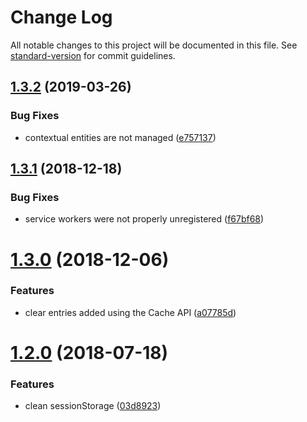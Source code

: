 # Change Log

All notable changes to this project will be documented in this file. See [standard-version](https://github.com/conventional-changelog/standard-version) for commit guidelines.

## [1.3.2](https://github.com/tmorin/ff-cpdn/compare/v1.3.1...v1.3.2) (2019-03-26)


### Bug Fixes

* contextual entities are not managed ([e757137](https://github.com/tmorin/ff-cpdn/commit/e757137))



<a name="1.3.1"></a>
## [1.3.1](https://github.com/tmorin/ff-cpdn/compare/v1.3.0...v1.3.1) (2018-12-18)


### Bug Fixes

* service workers were not properly unregistered ([f67bf68](https://github.com/tmorin/ff-cpdn/commit/f67bf68))



<a name="1.3.0"></a>
# [1.3.0](https://github.com/tmorin/ff-cpdn/compare/v1.2.0...v1.3.0) (2018-12-06)


### Features

* clear entries added using the Cache API ([a07785d](https://github.com/tmorin/ff-cpdn/commit/a07785d))



<a name="1.2.0"></a>
# [1.2.0](https://github.com/tmorin/ff-cpdn/compare/v1.1.0...v1.2.0) (2018-07-18)


### Features

* clean sessionStorage ([03d8923](https://github.com/tmorin/ff-cpdn/commit/03d8923))
